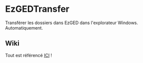 # EzGEDTransfer
 Transférer les dossiers dans EzGED dans l'explorateur Windows. Automatiquement.

## Wiki
Tout est référencé [ICI](https://github.com/Paulem79/EzGEDTransfer/wiki) !